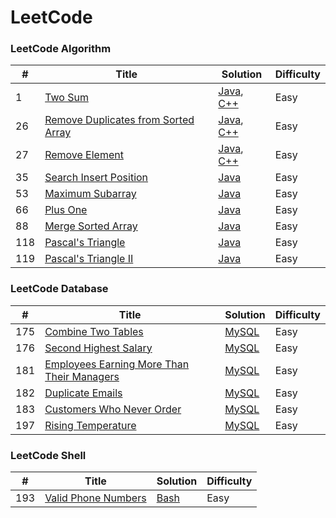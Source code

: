 # LeetCode

### LeetCode Algorithm

| # | Title | Solution | Difficulty |
|---| ----- | -------- |----------- |
|1|[Two Sum](https://leetcode.com/problems/two-sum/)|[Java](./algorithms/java/src/solution/TwoSum.java), [C++](./algorithms/cpp/twoSum/twoSum.cpp)|Easy|
|26|[Remove Duplicates from Sorted Array](https://leetcode.com/problems/remove-duplicates-from-sorted-array/)|[Java](./algorithms/java/src/solution/RemoveDuplicatesFromSortedArray.java), [C++](./algorithms/cpp/removeDuplicatesFromSortedArray/removeDuplicatesFromSortedArray.cpp)|Easy|
|27|[Remove Element](https://leetcode.com/problems/remove-element/)|[Java](./algorithms/java/src/solution/RemoveElement.java), [C++](./algorithms/cpp/removeElement/removeElement.cpp)|Easy|
|35|[Search Insert Position](https://leetcode.com/problems/search-insert-position/)|[Java](./algorithms/java/src/solution/SearchInsertPosition.java)|Easy|
|53|[Maximum Subarray](https://leetcode.com/problems/maximum-subarray/)|[Java](./algorithms/java/src/solution/MaximumSubarray.java)|Easy|
|66|[Plus One](https://leetcode.com/problems/plus-one/)|[Java](./algorithms/java/src/solution/PlusOne.java)|Easy|
|88|[Merge Sorted Array](https://leetcode.com/problems/merge-sorted-array/)|[Java](./algorithms/java/src/solution/MergeSortedArray.java)|Easy|
|118|[Pascal's Triangle](https://leetcode.com/problems/pascals-triangle/)|[Java](./algorithms/java/src/solution/PascalTriangle.java)|Easy|
|119|[Pascal's Triangle II](https://leetcode.com/problems/pascals-triangle-ii/)|[Java](./algorithms/java/src/solution/PascalTriangleII.java)|Easy|




### LeetCode Database

| # | Title | Solution | Difficulty |
|---| ----- | -------- |----------- |
|175|[Combine Two Tables](https://leetcode.com/problems/combine-two-tables/)|[MySQL](./database/CombineTwoTables.sql)|Easy|
|176|[Second Highest Salary](https://leetcode.com/problems/second-highest-salary/)|[MySQL](./database/SecondHighestSalary.sql)|Easy|
|181|[Employees Earning More Than Their Managers](https://leetcode.com/problems/employees-earning-more-than-their-managers/)|[MySQL](./database/EmployeesEarningMoreThanTheirManagers.sql)|Easy|
|182|[Duplicate Emails](https://leetcode.com/problems/duplicate-emails/)|[MySQL](./database/DuplicateEmails.sql)|Easy|
|183|[Customers Who Never Order](https://leetcode.com/problems/customers-who-never-order/)|[MySQL](./database/CustomersWhoNeverOrder.sql)|Easy|
|197|[Rising Temperature](https://leetcode.com/problems/rising-temperature/)|[MySQL](./database/RisingTemperature.sql)|Easy|




### LeetCode Shell

| # | Title | Solution | Difficulty |
|---| ----- | -------- |----------- |
|193|[Valid Phone Numbers](https://leetcode.com/problems/valid-phone-numbers/)|[Bash](./shell/ValidPhoneNumbers.sh)|Easy|

